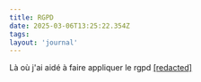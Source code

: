 ```yaml
---
title: RGPD
date: 2025-03-06T13:25:22.354Z
tags:
layout: 'journal'
---
```

Là où j'ai aidé à faire appliquer le rgpd 
<a href="https://france-nuit.github.io/article/">[redacted]</a> 
